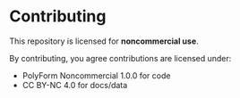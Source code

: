 # Contributing

This repository is licensed for **noncommercial use**.

By contributing, you agree contributions are licensed under:
- PolyForm Noncommercial 1.0.0 for code
- CC BY-NC 4.0 for docs/data
